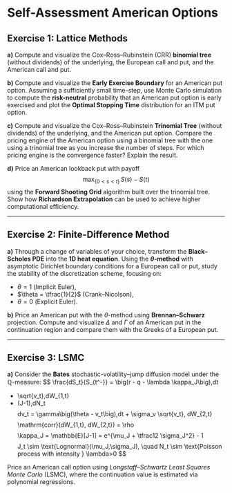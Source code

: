 # Self-Assessment American Options

## Exercise 1: Lattice Methods

**a)** Compute and visualize the Cox–Ross–Rubinstein (CRR) **binomial tree** (without dividends) of the underlying, the European call and put, and the American call and put.

**b)** Compute and visualize the **Early Exercise Boundary** for an American put option. Assuming a sufficiently small time-step, use Monte Carlo simulation to compute the **risk-neutral** probability that an American put option is early exercised and plot the **Optimal Stopping Time** distribution for an ITM put option.

**c)** Compute and visualize the Cox–Ross–Rubinstein **Trinomial Tree** (without dividends) of the underlying, and the American put option. Compare the pricing engine of the American option using a binomial tree with the one using a trinomial tree as you increase the number of steps. For which pricing engine is the convergence faster? Explain the result.

**d)** Price an American lookback put with payoff
$$
\max_{\{0<s<t\}} \, S(s) - S(t)
$$
using the **Forward Shooting Grid** algorithm built over the trinomial tree. Show how **Richardson Extrapolation** can be used to achieve higher computational efficiency.

---

## Exercise 2: Finite-Difference Method

**a)** Through a change of variables of your choice, transform the **Black–Scholes PDE** into the **1D heat equation**. Using the **$\theta$-method** with asymptotic Dirichlet boundary conditions for a European call or put, study the stability of the discretization scheme, focusing on:
- $\theta = 1$ (Implicit Euler),
- $\theta = \tfrac{1}{2}$ (Crank–Nicolson),
- $\theta = 0$ (Explicit Euler).

**b)** Price an American put with the $\theta$-method using **Brennan–Schwarz** projection. Compute and visualize $\Delta$ and $\Gamma$ of an American put in the continuation region and compare them with the Greeks of a European put.

---

## Exercise 3: LSMC

**a)** Consider the **Bates** stochastic-volatility–jump diffusion model under the $\mathbb{Q}$-measure:
$$
\frac{dS_t}{S_{t^-}}
= \big(r - q - \lambda \kappa_J\big)\,dt
  + \sqrt{v_t}\,dW_{1,t}
  + (J-1)\,dN_t
$$
$$
dv_t = \gamma\big(\theta - v_t\big)\,dt + \sigma_v \sqrt{v_t}\, dW_{2,t}
$$
$$
\mathrm{corr}(dW_{1,t}, dW_{2,t}) = \rho
$$
$$
\kappa_J = \mathbb{E}[J-1] = e^{\mu_J + \tfrac12 \sigma_J^2} - 1
$$
$$
J_t \sim \text{Lognormal}(\mu_J,\sigma_J), \quad
N_t \sim \text{Poisson process with intensity } \lambda>0
$$

Price an American call option using *Longstaff–Schwartz Least Squares Monte Carlo* (LSMC), where the continuation value is estimated via polynomial regressions.

